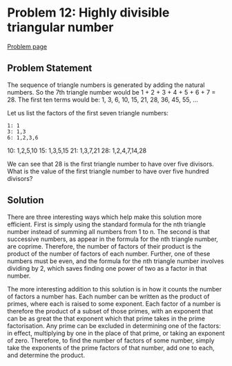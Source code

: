 
# Problem 12: Highly divisible triangular number

[Problem page](https://projecteuler.net/problem=12)

## Problem Statement

The sequence of triangle numbers is generated by adding the natural numbers. So the 7th triangle number would be 1 + 2 + 3 + 4 + 5 + 6 + 7 = 28. The first ten terms would be: 1, 3, 6, 10, 15, 21, 28, 36, 45, 55, ...

Let us list the factors of the first seven triangle numbers:

    1: 1
    3: 1,3
    6: 1,2,3,6
  10: 1,2,5,10
  15: 1,3,5,15
  21: 1,3,7,21
  28: 1,2,4,7,14,28

We can see that 28 is the first triangle number to have over five divisors. What is the value of the first triangle number to have over five hundred divisors?

## Solution

There are three interesting ways which help make this solution more efficient. First is simply using the standard formula for the nth triangle number instead of summing all numbers from 1 to n. The second is that successive numbers, as appear in the formula for the nth triangle number, are coprime. Therefore, the number of factors of their product is the product of the number of factors of each number. Further, one of these numbers must be even, and the formula for the nth triangle number involves dividing by 2, which saves finding one power of two as a factor in that number.

The more interesting addition to this solution is in how it counts the number of factors a number has. Each number can be written as the product of primes, where each is raised to some exponent. Each factor of a number is therefore the product of a subset of those primes, with an exponent that can be as great the that exponent which that prime takes in the prime factorisation. Any prime can be excluded in determining one of the factors: in effect, multiplying by one in the place of that prime, or taking an exponent of zero. Therefore, to find the number of factors of some number, simply take the exponents of the prime factors of that number, add one to each, and determine the product.

